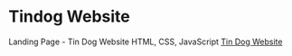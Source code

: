 
# Tindog Website
Landing Page - Tin Dog Website
HTML, CSS, JavaScript
[Tin Dog Website](https://trusting-jones-e895ff.netlify.app/)
